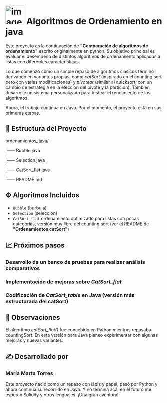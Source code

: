# <img width="60" height="60" alt="image" src="https://github.com/user-attachments/assets/bce9f021-e7c5-40c4-8077-3a525c7c0c81" />        Algoritmos de Ordenamiento en java

Este proyecto es la continuación de **"Comparación de algoritmos de ordenamiento"** escrito originalmente en python. Su objetivo principal es evaluar el desempeño de distintos algoritmos de ordenamiento aplicados a listas con diferentes características.

Lo que comenzó como un simple repaso de algoritmos clásicos terminó derivando en variantes propias, como *catSort* (inspirado en el counting sort pero con varias modificaciones) y *pivotear* (similar al quicksort, con un cambio de estrategia en la elección del pivote y la partición). También desarrollé un sistema personalizado para testear el rendimiento de los algoritmos.

Ahora, el trabajo continúa en Java. Por el momento, el proyecto está en sus primeras etapas.

## 📂 Estructura del Proyecto
ordenamientos_java/

├── Bubble.java

├── Selection.java

├── CatSort_flat.java

└── README.md


## ⚙️ Algoritmos Incluidos

- `Bubble` (burbuja)
- `Selection` (selección)
- `CatSort_flat` ordenamiento optimizado para listas con pocas categorías, versión muy libre del counting sort (ver el README de **"Ordenamientos catSort"**)

## 📈 Próximos pasos

### Desarrollo de un banco de pruebas para realizar análisis comparativos

### Implementación de mejoras sobre *CatSort_flat*

### Codificación de *CatSort_table* en Java (versión más estructurada del catSort)

## 🧠 Observaciones
El algoritmo *catSort_flat()* fue concebido en Python mientras repasaba countingSort. En esta versión para Java planeo experimentar con algunas mejoras y nuevas variantes.

## ✍️ Desarrollado por
### María Marta Torres

Este proyecto nació como un repaso con lápiz y papel, pasó por Python y ahora continúa su recorrido en Java. Y no termina acá: en el futuro me esperan Solidity y otros lenguajes. ¡Una gran aventura!



